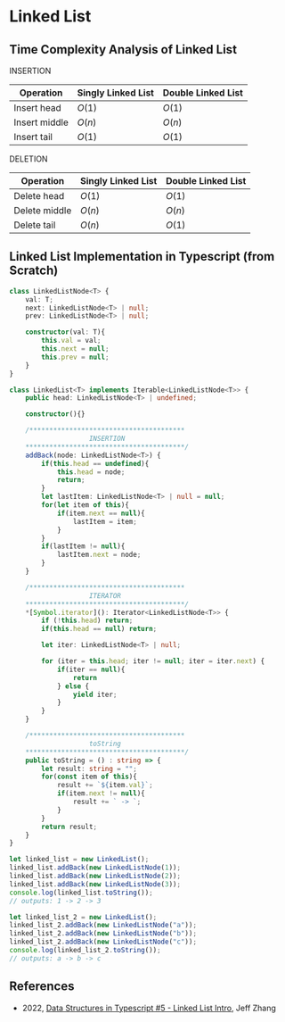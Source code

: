 # Linked List

## Time Complexity Analysis of Linked List

INSERTION

| Operation       | Singly Linked List  | Double Linked List  |
|-----------------|---------------------|---------------------|
| Insert head     | $O(1)$              | $O(1)$              |
| Insert middle   | $O(n)$              | $O(n)$              |
| Insert tail     | $O(1)$              | $O(1)$              |

DELETION

| Operation       | Singly Linked List  | Double Linked List  |
|-----------------|---------------------|---------------------|
| Delete head     | $O(1)$              | $O(1)$              |
| Delete middle   | $O(n)$              | $O(n)$              |
| Delete tail     | $O(n)$              | $O(1)$              |

## Linked List Implementation in Typescript (from Scratch)

```ts
class LinkedListNode<T> {
    val: T;
    next: LinkedListNode<T> | null;
    prev: LinkedListNode<T> | null;

    constructor(val: T){
        this.val = val;
        this.next = null;
        this.prev = null;
    }
}

class LinkedList<T> implements Iterable<LinkedListNode<T>> {
    public head: LinkedListNode<T> | undefined;

    constructor(){}

    /***************************************
                    INSERTION
    ****************************************/
    addBack(node: LinkedListNode<T>) {
        if(this.head == undefined){
            this.head = node;
            return;
        }
        let lastItem: LinkedListNode<T> | null = null;
        for(let item of this){
            if(item.next == null){
                lastItem = item;
            }
        }
        if(lastItem != null){
            lastItem.next = node;
        }
    }

    /***************************************
                    ITERATOR
    ****************************************/
    *[Symbol.iterator](): Iterator<LinkedListNode<T>> {
        if (!this.head) return;
        if(this.head == null) return;

        let iter: LinkedListNode<T> | null;

        for (iter = this.head; iter != null; iter = iter.next) {
            if(iter == null){
                return
            } else {
                yield iter;
            }
        }
    }

    /***************************************
                    toString
    ****************************************/
    public toString = () : string => {
        let result: string = "";
        for(const item of this){
            result += `${item.val}`;
            if(item.next != null){
                result += ` -> `;
            }
        }
        return result;
    }
}

let linked_list = new LinkedList();
linked_list.addBack(new LinkedListNode(1));
linked_list.addBack(new LinkedListNode(2));
linked_list.addBack(new LinkedListNode(3));
console.log(linked_list.toString());
// outputs: 1 -> 2 -> 3

let linked_list_2 = new LinkedList();
linked_list_2.addBack(new LinkedListNode("a"));
linked_list_2.addBack(new LinkedListNode("b"));
linked_list_2.addBack(new LinkedListNode("c"));
console.log(linked_list_2.toString());
// outputs: a -> b -> c
```
## References

* 2022, [Data Structures in Typescript #5 - Linked List Intro](https://www.youtube.com/watch?v=oXXLFvtG6-Q&list=PLn4fTSbSpY5cL4_0MP83wq5khbmG3IKKd&index=5&ab_channel=JeffZhang), Jeff Zhang
